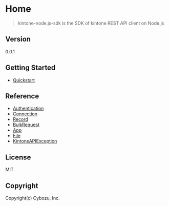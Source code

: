 # Home

> kintone-node.js-sdk is the SDK of kintone REST API client on Node.js

## Version

0.0.1

## Getting Started

* [Quickstart](./getting-started/quickstart)

## Reference

* [Authentication](/reference/authentication)
* [Connection](/reference/connection)
* [Record](/reference/record)
* [BulkRequest](/reference/bulk-request)
* [App](/reference/app)
* [File](/reference/file)
* [KintoneAPIException](/reference/kintone-api-exception)

## License

MIT

## Copyright

Copyright(c) Cybozu, Inc.